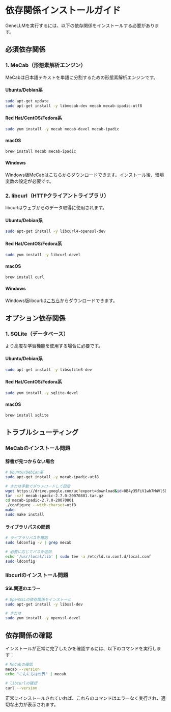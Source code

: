 # 依存関係インストールガイド

GeneLLMを実行するには、以下の依存関係をインストールする必要があります。

## 必須依存関係

### 1. MeCab（形態素解析エンジン）

MeCabは日本語テキストを単語に分割するための形態素解析エンジンです。

#### Ubuntu/Debian系

```bash
sudo apt-get update
sudo apt-get install -y libmecab-dev mecab mecab-ipadic-utf8
```

#### Red Hat/CentOS/Fedora系

```bash
sudo yum install -y mecab mecab-devel mecab-ipadic
```

#### macOS

```bash
brew install mecab mecab-ipadic
```

#### Windows

Windows版MeCabは[こちら](https://taku910.github.io/mecab/#download)からダウンロードできます。インストール後、環境変数の設定が必要です。

### 2. libcurl（HTTPクライアントライブラリ）

libcurlはウェブからのデータ取得に使用されます。

#### Ubuntu/Debian系

```bash
sudo apt-get install -y libcurl4-openssl-dev
```

#### Red Hat/CentOS/Fedora系

```bash
sudo yum install -y libcurl-devel
```

#### macOS

```bash
brew install curl
```

#### Windows

Windows版libcurlは[こちら](https://curl.se/windows/)からダウンロードできます。

## オプション依存関係

### 1. SQLite（データベース）

より高度な学習機能を使用する場合に必要です。

#### Ubuntu/Debian系

```bash
sudo apt-get install -y libsqlite3-dev
```

#### Red Hat/CentOS/Fedora系

```bash
sudo yum install -y sqlite-devel
```

#### macOS

```bash
brew install sqlite
```

## トラブルシューティング

### MeCabのインストール問題

#### 辞書が見つからない場合

```bash
# Ubuntu/Debian系
sudo apt-get install -y mecab-ipadic-utf8

# または手動でダウンロードして設定
wget https://drive.google.com/uc?export=download&id=0B4y35FiV1wh7MWVlSDBCSXZMTXM -O mecab-ipadic-2.7.0-20070801.tar.gz
tar -xzf mecab-ipadic-2.7.0-20070801.tar.gz
cd mecab-ipadic-2.7.0-20070801
./configure --with-charset=utf8
make
sudo make install
```

#### ライブラリパスの問題

```bash
# ライブラリパスを確認
sudo ldconfig -v | grep mecab

# 必要に応じてパスを追加
echo '/usr/local/lib' | sudo tee -a /etc/ld.so.conf.d/local.conf
sudo ldconfig
```

### libcurlのインストール問題

#### SSL関連のエラー

```bash
# OpenSSLの依存関係をインストール
sudo apt-get install -y libssl-dev

# または
sudo yum install -y openssl-devel
```

## 依存関係の確認

インストールが正常に完了したかを確認するには、以下のコマンドを実行します：

```bash
# MeCabの確認
mecab --version
echo "こんにちは世界" | mecab

# libcurlの確認
curl --version
```

正常にインストールされていれば、これらのコマンドはエラーなく実行され、適切な出力が表示されます。